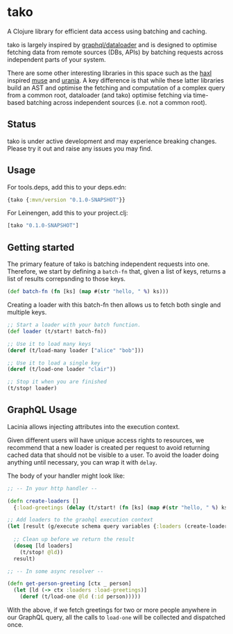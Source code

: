 # tako

A Clojure library for efficient data access using batching and caching.

tako is largely inspired by [graphql/dataloader](https://github.com/graphql/dataloader) 
and is designed to optimise fetching data from remote sources (DBs, APIs) by batching 
requests across independent parts of your system.

There are some other interesting libraries in this space such as the 
[haxl](https://github.com/facebook/Haxl) inspired [muse](https://github.com/kachayev/muse)
and [urania](https://github.com/funcool/urania). A key difference is that while these
latter libraries build an AST and optimise the fetching and computation of a complex
query from a common root, dataloader (and tako) optimise fetching via time-based
batching across independent sources (i.e. not a common root).

## Status

tako is under active development and may experience breaking changes. 
Please try it out and raise any issues you may find.

## Usage

For tools.deps, add this to your deps.edn:

```clojure
{tako {:mvn/version "0.1.0-SNAPSHOT"}}
```

For Leinengen, add this to your project.clj:

```clojure
[tako "0.1.0-SNAPSHOT"]
```

## Getting started

The primary feature of tako is batching independent requests into one. Therefore,
we start by defining a `batch-fn` that, given a list of keys, returns a list of
results correpsnding to those keys.

```clojure
(def batch-fn (fn [ks] (map #(str "hello, " %) ks)))
```

Creating a loader with this batch-fn then allows us to fetch both single and 
multiple keys.

```clojure
;; Start a loader with your batch function.
(def loader (t/start! batch-fn))

;; Use it to load many keys
(deref (t/load-many loader ["alice" "bob"]))

;; Use it to load a single key
(deref (t/load-one loader "clair"))

;; Stop it when you are finished
(t/stop! loader)
```

## GraphQL Usage

Lacinia allows injecting attributes into the execution context. 

Given different users will have unique access rights to resources, we recommend that 
a new loader is created per request to avoid returning cached data that should not be visible to a user.
To avoid the loader doing anything until necessary, you can wrap it with `delay`.

The body of your handler might look like:

```clojure
;; -- In your http handler --

(defn create-loaders []
  {:load-greetings (delay (t/start! (fn [ks] (map #(str "hello, " %) ks))))})

;; Add loaders to the graohql execution context
(let [result (g/execute schema query variables {:loaders (create-loaders)})]
  
  ;; Clean up before we return the result
  (doseq [ld loaders]
    (t/stop! @ld))
  result)

;; -- In some async resolver --

(defn get-person-greeting [ctx _ person]
  (let [ld (-> ctx :loaders :load-greetings)]
    (deref (t/load-one @ld (:id person)))))
```

With the above, if we fetch greetings for two or more people anywhere in our GraphQL query,
all the calls to `load-one` will be collected and dispatched once.
